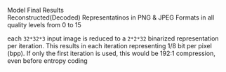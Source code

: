Model Final Results<br>
Reconstructed(Decoded) Representatinos in PNG & JPEG Formats in all quality levels from 0 to 15

each `32*32*3` input image is reduced to a `2*2*32` binarized representation per iteration. This results in each iteration representing 1/8 bit per pixel (bpp).
If only the first iteration is used, this would be 192:1 compression, even before entropy coding
